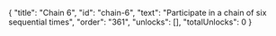 {
  "title": "Chain 6",
  "id": "chain-6",
  "text": "Participate in a chain of six sequential times",
  "order": "361",
  "unlocks": [],
  "totalUnlocks": 0
}